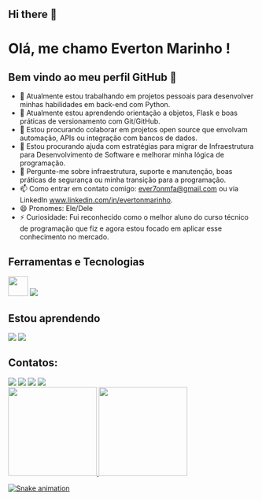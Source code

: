 ## Hi there 👋

# Olá, me chamo Everton Marinho ! 
## Bem vindo ao meu perfil GitHub 👋

- 🔭 Atualmente estou trabalhando em projetos pessoais para desenvolver minhas habilidades em back-end com Python.
- 🌱 Atualmente estou aprendendo  orientação a objetos, Flask e boas práticas de versionamento com Git/GitHub.
- 👯 Estou procurando colaborar em projetos open source que envolvam automação, APIs ou integração com bancos de dados.
- 🤔 Estou procurando ajuda com estratégias para migrar de Infraestrutura para Desenvolvimento de Software e melhorar minha lógica de programação.
- 💬 Pergunte-me sobre infraestrutura, suporte e manutenção, boas práticas de segurança ou minha transição para a programação.
- 📫 Como entrar em contato comigo: ever7onmfa@gmail.com ou via LinkedIn www.linkedin.com/in/evertonmarinho.
- 😄 Pronomes: Ele/Dele
- ⚡ Curiosidade:  Fui reconhecido como o melhor aluno do curso técnico de programação que fiz e agora estou focado em aplicar esse conhecimento no mercado.

 ## Ferramentas e Tecnologias
<img loading="lazy" src="https://cdn.jsdelivr.net/gh/devicons/devicon/icons/git/git-original.svg" width="40" height="40"/>
<img src="https://cdn.jsdelivr.net/gh/devicons/devicon@latest/icons/html5/html5-original.svg" />

## Estou aprendendo

 <img src="https://cdn.jsdelivr.net/gh/devicons/devicon@latest/icons/javascript/javascript-original.svg" />  <img src="https://cdn.jsdelivr.net/gh/devicons/devicon@latest/icons/python/python-original-wordmark.svg" />

 ## Contatos:
<div>
<a href="https://www.youtube.com/seu-canal-youtube-aqui" target="_blank"><img loading="lazy" src="https://img.shields.io/badge/YouTube-FF0000?style=for-the-badge&logo=youtube&logoColor=white" target="_blank"></a>
<a href="https://instagram.com/seu-usuário-instagram-aqui" target="_blank"><img loading="lazy" src="https://img.shields.io/badge/-Instagram-%23E4405F?style=for-the-badge&logo=instagram&logoColor=white" target="_blank"></a>
<a href = "mailto:ever7onmfa@gmail"><img loading="lazy" src="https://img.shields.io/badge/Gmail-D14836?style=for-the-badge&logo=gmail&logoColor=white" target="_blank"></a>
<a href="https://www.linkedin.com/in/evertonmarinho" target="_blank"><img loading="lazy" src="https://img.shields.io/badge/-LinkedIn-%230077B5?style=for-the-badge&logo=linkedin&logoColor=white" target="_blank"></a>   
</div>

<div>
<a href="https://github.com/evertonmfa">
<img loading="lazy" height="180em" src="https://github-readme-stats.vercel.app/api/top-langs/?username=seu-usuário-aqui&layout=compact&langs_count=7&theme=dracula"/>
<img loading="lazy" height="180em" src="https://github-readme-stats.vercel.app/api?username=seu-usuário-aqui&show_icons=true&theme=dracula&include_all_commits=true&count_private=true"/>
</div>

![Snake animation](https://github.com/evertonmfa/evertonmfa/blob/output/github-contribution-grid-snake.svg)
          
          


          

<!--
**evertonmfa/evertonmfa** is a ✨ _special_ ✨ repository because its `README.md` (this file) appears on your GitHub profile.

Here are some ideas to get you started:

- 🔭 I’m currently working on ...
- 🌱 I’m currently learning ...
- 👯 I’m looking to collaborate on ...
- 🤔 I’m looking for help with ...
- 💬 Ask me about ...
- 📫 How to reach me: ...
- 😄 Pronouns: ...
- ⚡ Fun fact: ...


link com mais emotions
https://gist.github.com/rxaviers/7360908

Link das logos
https://devicon.dev/



-->
